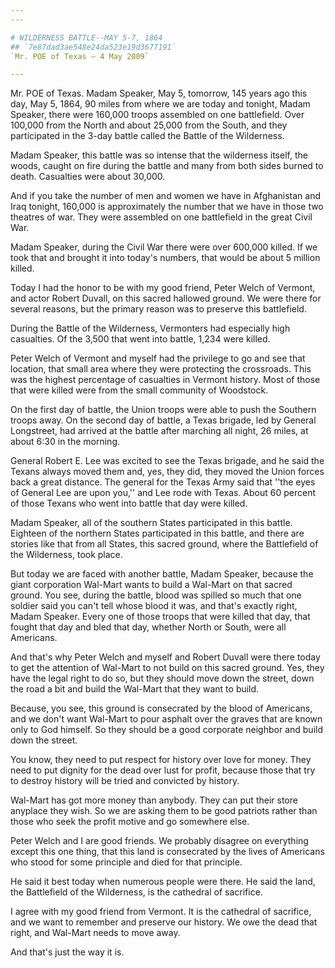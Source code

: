 ```yaml
---
---

# WILDERNESS BATTLE--MAY 5-7, 1864
## `7e87dad3ae548e24da523e19d3677191`
`Mr. POE of Texas — 4 May 2009`

---
```



Mr. POE of Texas. Madam Speaker, May 5, tomorrow, 145 years ago this 
day, May 5, 1864, 90 miles from where we are today and tonight, Madam 
Speaker, there were 160,000 troops assembled on one battlefield. Over 
100,000 from the North and about 25,000 from the South, and they 
participated in the 3-day battle called the Battle of the Wilderness.

Madam Speaker, this battle was so intense that the wilderness itself, 
the woods, caught on fire during the battle and many from both sides 
burned to death. Casualties were about 30,000.

And if you take the number of men and women we have in Afghanistan 
and Iraq tonight, 160,000 is approximately the number that we have in 
those two theatres of war. They were assembled on one battlefield in 
the great Civil War.

Madam Speaker, during the Civil War there were over 600,000 killed. 
If we took that and brought it into today's numbers, that would be 
about 5 million killed.



Today I had the honor to be with my good friend, Peter Welch of 
Vermont, and actor Robert Duvall, on this sacred hallowed ground. We 
were there for several reasons, but the primary reason was to preserve 
this battlefield.

During the Battle of the Wilderness, Vermonters had especially high 
casualties. Of the 3,500 that went into battle, 1,234 were killed.

Peter Welch of Vermont and myself had the privilege to go and see 
that location, that small area where they were protecting the 
crossroads. This was the highest percentage of casualties in Vermont 
history. Most of those that were killed were from the small community 
of Woodstock.

On the first day of battle, the Union troops were able to push the 
Southern troops away. On the second day of battle, a Texas brigade, led 
by General Longstreet, had arrived at the battle after marching all 
night, 26 miles, at about 6:30 in the morning.

General Robert E. Lee was excited to see the Texas brigade, and he 
said the Texans always moved them and, yes, they did, they moved the 
Union forces back a great distance. The general for the Texas Army said 
that ''the eyes of General Lee are upon you,'' and Lee rode with Texas. 
About 60 percent of those Texans who went into battle that day were 
killed.

Madam Speaker, all of the southern States participated in this 
battle. Eighteen of the northern States participated in this battle, 
and there are stories like that from all States, this sacred ground, 
where the Battlefield of the Wilderness, took place.

But today we are faced with another battle, Madam Speaker, because 
the giant corporation Wal-Mart wants to build a Wal-Mart on that sacred 
ground. You see, during the battle, blood was spilled so much that one 
soldier said you can't tell whose blood it was, and that's exactly 
right, Madam Speaker. Every one of those troops that were killed that 
day, that fought that day and bled that day, whether North or South, 
were all Americans.

And that's why Peter Welch and myself and Robert Duvall were there 
today to get the attention of Wal-Mart to not build on this sacred 
ground. Yes, they have the legal right to do so, but they should move 
down the street, down the road a bit and build the Wal-Mart that they 
want to build.

Because, you see, this ground is consecrated by the blood of 
Americans, and we don't want Wal-Mart to pour asphalt over the graves 
that are known only to God himself. So they should be a good corporate 
neighbor and build down the street.

You know, they need to put respect for history over love for money. 
They need to put dignity for the dead over lust for profit, because 
those that try to destroy history will be tried and convicted by 
history.

Wal-Mart has got more money than anybody. They can put their store 
anyplace they wish. So we are asking them to be good patriots rather 
than those who seek the profit motive and go somewhere else.

Peter Welch and I are good friends. We probably disagree on 
everything except this one thing, that this land is consecrated by the 
lives of Americans who stood for some principle and died for that 
principle.

He said it best today when numerous people were there. He said the 
land, the Battlefield of the Wilderness, is the cathedral of sacrifice.

I agree with my good friend from Vermont. It is the cathedral of 
sacrifice, and we want to remember and preserve our history. We owe the 
dead that right, and Wal-Mart needs to move away.

And that's just the way it is.
